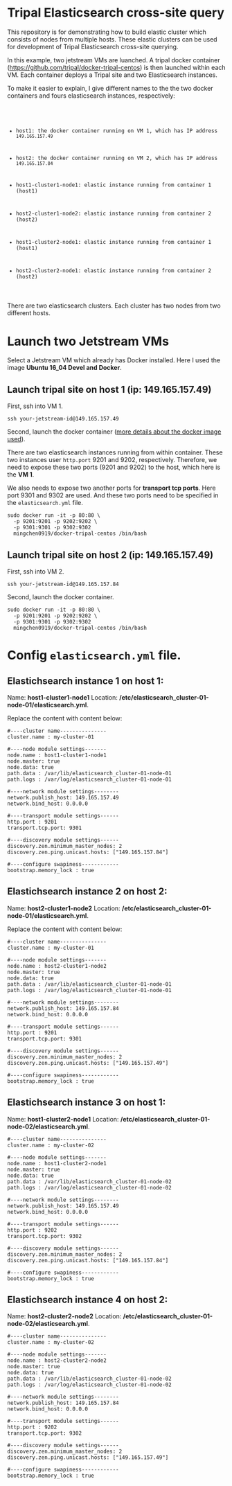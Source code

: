 # Tripal Elasticsearch cross-site query

This repository is for demonstrating how to build elastic cluster which consists of nodes from multiple hosts. These elastic clusters can be used for development of Tripal Elasticsearch cross-site querying.

In this example, two jetstream VMs are luanched. A tripal docker container (https://github.com/tripal/docker-tripal-centos) is then
launched within each VM. Each container deploys a Tripal site and two Elasticsearch instances. 

To make it easier to explain, I give different names to the the two docker containers and fours elasticsearch instances, respectively:
<code>
* host1: the docker container running on VM 1, which has IP address `149.165.157.49`
* host2: the docker container running on VM 2, which has IP address `149.165.157.84`

* host1-cluster1-node1: elastic instance running from container 1 (host1)
* host2-cluster1-node2: elastic instance running from container 2 (host2)
* host1-cluster2-node1: elastic instance running from container 1 (host1)
* host2-cluster2-node1: elastic instance running from container 2 (host2)
</code>
There are two elasticsearch clusters. Each cluster has two nodes from two different hosts.


# Launch two Jetstream VMs

Select a Jetstream VM which already has Docker installed. Here I used the image **Ubuntu 16_04 Devel and Docker**.

## Launch tripal site on host 1 (ip: 149.165.157.49)

First, ssh into VM 1.

```
ssh your-jetstream-id@149.165.157.49
```

Second, launch the docker container ([more details about the docker image used](https://github.com/tripal/docker-tripal-centos)).

There are two elasticsearch instances running from within container. These two instances user `http.port` 9201 and 9202, respectively. Therefore, we need to expose these two ports (9201 and 9202) to the host, which here is the **VM 1**. 

We also needs to expose two another ports for **transport tcp ports**. Here port 9301 and 9302 are used. And these two ports need to be specified in the `elasticsearch.yml` file.

```
sudo docker run -it -p 80:80 \
  -p 9201:9201 -p 9202:9202 \
  -p 9301:9301 -p 9302:9302 
  mingchen0919/docker-tripal-centos /bin/bash
```

## Launch tripal site on host 2 (ip: 149.165.157.49)

First, ssh into VM 2.

```
ssh your-jetstream-id@149.165.157.84
```

Second, launch the docker container.

```
sudo docker run -it -p 80:80 \
  -p 9201:9201 -p 9202:9202 \
  -p 9301:9301 -p 9302:9302 
  mingchen0919/docker-tripal-centos /bin/bash
```

# Config `elasticsearch.yml` file.

## Elastichsearch instance 1 on host 1: 

Name: **host1-cluster1-node1**
Location: **/etc/elasticsearch_cluster-01-node-01/elasticsearch.yml**.

Replace the content with content below:

```
#----cluster name---------------
cluster.name : my-cluster-01

#----node module settings-------
node.name : host1-cluster1-node1
node.master: true
node.data: true
path.data : /var/lib/elasticsearch_cluster-01-node-01
path.logs : /var/log/elasticsearch_cluster-01-node-01

#----network module settings--------
network.publish_host: 149.165.157.49
network.bind_host: 0.0.0.0

#----transport module settings------
http.port : 9201
transport.tcp.port: 9301

#----discovery module settings------
discovery.zen.minimum_master_nodes: 2
discovery.zen.ping.unicast.hosts: ["149.165.157.84"]

#----configure swapiness------------
bootstrap.memory_lock : true
```

## Elastichsearch instance 2 on host 2: 

Name: **host2-cluster1-node2**
Location: **/etc/elasticsearch_cluster-01-node-01/elasticsearch.yml**.

Replace the content with content below:

```
#----cluster name---------------
cluster.name : my-cluster-01

#----node module settings-------
node.name : host2-cluster1-node2
node.master: true
node.data: true
path.data : /var/lib/elasticsearch_cluster-01-node-01
path.logs : /var/log/elasticsearch_cluster-01-node-01

#----network module settings--------
network.publish_host: 149.165.157.84
network.bind_host: 0.0.0.0

#----transport module settings------
http.port : 9201
transport.tcp.port: 9301

#----discovery module settings------
discovery.zen.minimum_master_nodes: 2
discovery.zen.ping.unicast.hosts: ["149.165.157.49"]

#----configure swapiness------------
bootstrap.memory_lock : true
```

## Elastichsearch instance 3 on host 1: 

Name: **host1-cluster2-node1**
Location: **/etc/elasticsearch_cluster-01-node-02/elasticsearch.yml**.

```
#----cluster name---------------
cluster.name : my-cluster-02

#----node module settings-------
node.name : host1-cluster2-node1
node.master: true
node.data: true
path.data : /var/lib/elasticsearch_cluster-01-node-02
path.logs : /var/log/elasticsearch_cluster-01-node-02

#----network module settings--------
network.publish_host: 149.165.157.49
network.bind_host: 0.0.0.0

#----transport module settings------
http.port : 9202
transport.tcp.port: 9302

#----discovery module settings------
discovery.zen.minimum_master_nodes: 2
discovery.zen.ping.unicast.hosts: ["149.165.157.84"]

#----configure swapiness------------
bootstrap.memory_lock : true
```

## Elastichsearch instance 4 on host 2: 

Name: **host2-cluster2-node2**
Location: **/etc/elasticsearch_cluster-01-node-02/elasticsearch.yml**.

```
#----cluster name---------------
cluster.name : my-cluster-02

#----node module settings-------
node.name : host2-cluster2-node2
node.master: true
node.data: true
path.data : /var/lib/elasticsearch_cluster-01-node-02
path.logs : /var/log/elasticsearch_cluster-01-node-02

#----network module settings--------
network.publish_host: 149.165.157.84
network.bind_host: 0.0.0.0

#----transport module settings------
http.port : 9202
transport.tcp.port: 9302

#----discovery module settings------
discovery.zen.minimum_master_nodes: 2
discovery.zen.ping.unicast.hosts: ["149.165.157.49"]

#----configure swapiness------------
bootstrap.memory_lock : true
```
